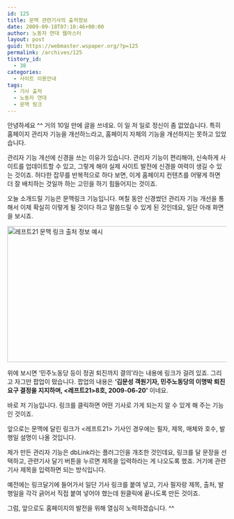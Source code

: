 ```yaml
---
id: 125
title: 문맥 관련기사의 출처정보
date: 2009-09-18T07:10:46+00:00
author: 노동자 연대 웹마스터
layout: post
guid: https://webmaster.wspaper.org/?p=125
permalink: /archives/125
tistory_id:
  - 38
categories:
  - 사이트 이용안내
tags:
  - 기사 출처
  - 노동자 연대
  - 문맥 링크
---
```

안녕하세요 ^^ 거의 10일 만에 글을 쓰네요. 이 일 저 일로 정신이 좀 없었습니다. 특히 홈페이지 관리자 기능을 개선하느라고, 홈페이지 자체의 기능을 개선하지는 못하고 있었습니다.

관리자 기능 개선에 신경을 쓰는 이유가 있습니다. 관리자 기능이 편리해야, 신속하게 사이트를 업데이트할 수 있고, 그렇게 해야 실제 사이트 발전에 신경쓸 여력이 생길 수 있는 것이죠. 허다한 잡무를 반복적으로 하다 보면, 이게 홈페이지 컨텐츠를 어떻게 하면 더 잘 배치하는 것일까 하는 고민을 하기 힘들어지는 것이죠.

오늘 소개드릴 기능은 문맥링크 기능입니다. 며칠 동안 신경썼던 관리자 기능 개선을 통해서 이제 확실히 이렇게 될 것이다 하고 말씀드릴 수 있게 된 것인데요, 일단 아래 화면을 보시죠.

<img src="https://webmaster.wspaper.org/wp-content/uploads/1/cfile23.uf.127CAB524D08471F4576A7.jpg" class="aligncenter" width="560" height="312" alt="레프트21 문맥 링크 출처 정보 예시" />

위에 보시면 ‘민주노동당 등이 정권 퇴진까지 결의’라는 내용에 링크가 걸려 있죠. 그리고 자그만 팝업이 떴습니다. 팝업의 내용은 **‘김문성 객원기자, 민주노동당의 이명박 퇴진 요구 결정을 지지하며, <레프트21>8호, 2009-06-20’** 이네요.

바로 저 기능입니다. 링크를 클릭하면 어떤 기사로 가게 되는지 알 수 있게 해 주는 기능인 것이죠.

앞으로는 문맥에 달린 링크가 <레프트21> 기사인 경우에는 필자, 제목, 매체와 호수, 발행일 설명이 나올 것입니다.

제가 만든 관리자 기능은 dbLink라는 플러그인을 개조한 것인데요, 링크를 달 문장을 선택하고, 관련기사 달기 버튼을 누르면 제목을 입력하라는 게 나오도록 했죠. 거기에 관련기사 제목을 입력하면 되는 방식입니다.

예전에는 링크달기에 들어가서 일단 기사 링크를 붙여 넣고, 기사 필자랑 제목, 출처, 발행일을 각각 긁어서 직접 붙여 넣어야 했는데 원클릭에 끝나도록 만든 것이죠.

그럼, 앞으로도 홈페이지의 발전을 위해 열심히 노력하겠습니다. ^^